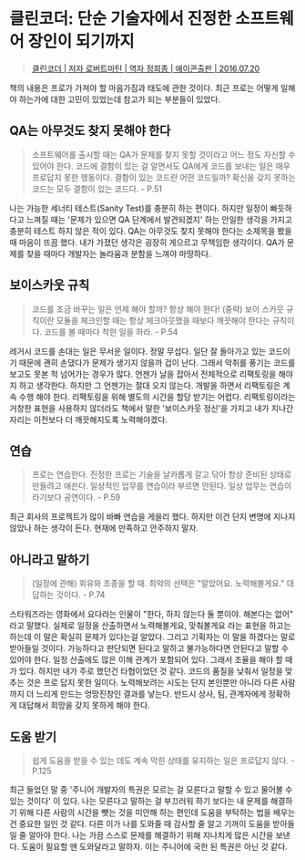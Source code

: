 # 클린코더: 단순 기술자에서 진정한 소프트웨어 장인이 되기까지

> [클린코더 | 저자 로버트마틴 | 역자 정희종 | 에이콘출판 | 2016.07.20](http://book.naver.com/bookdb/book_detail.nhn?bid=10771065)

책의 내용은 프로가 가져야 할 마음가짐과 태도에 관한 것이다. 최근 프로는 어떻게 일해야 하는가에 대한 고민이 있었는데 참고가 되는 부분들이 있었다.

## QA는 아무것도 찾지 못해야 한다
> 소프트웨어를 출시할 때는 QA가 문제를 찾지 못할 것이라고 어느 정도 자신할 수 있어야 한다. 코드에 결함이 있는 걸 알면서도 QA에게 코드를 보내는 일은 매우 프로답지 못한 행동이다. 결함이 있는 코드란 어떤 코드일까? 확신을 갖지 못하는 코드는 모두 결함이 있는 코드다. - P.51

나는 가능한 세너티 테스트(Sanity Test)를 충분히 하는 편이다. 하지만 일정이 빠듯하다고 느껴질 때는 '문제가 있으면 QA 단계에서 발견되겠지' 하는 안일한 생각을 가지고 충분히 테스트 하지 않은 적이 있다. QA는 아무것도 찾지 못해야 한다는 소제목을 봤을 때 마음이 뜨끔 했다.
내가 가졌던 생각은 굉장히 게으르고 무책임한 생각이다. QA가 문제를 찾을 때마다 개발자는 놀라움과 분함을 느껴야 마땅하다.

## 보이스카웃 규칙
> 코드를 조금 바꾸는 일은 언제 해야 할까? 항상 해야 한다! (중략) 보이 스카웃 규칙이란 모듈을 체크인할 때는 항상 체크아웃했을 때보다 깨끗해야 한다는 규칙이다. 코드를 볼 때마다 착한 일을 하라. - P.54

레거시 코드를 손대는 일은 무서운 일이다. 정말 무섭다. 일단 잘 돌아가고 있는 코드이기 때문에 괜히 손댔다가 문제가 생기지 않을까 겁이 난다. 그래서 악취를 풍기는 코드를 보고도 못본 척 넘어가는 경우가 많다. 언젠가 날을 잡아서 전체적으로 리팩토링을 해야지 하고 생각한다. 하지만 그 언젠가는 절대 오지 않는다.
개발을 하면서 리팩토링은 계속 수행 해야 한다. 리팩토링을 위해 별도의 시간을 할당 받기는 어렵다. 리팩토링이라는 거창한 표현을 사용하지 않더라도 책에서 말한 '보이스카웃 정신'을 가지고 내가 지나간 자리는 이전보다 더 깨끗해지도록 노력해야겠다.

## 연습
> 프로는 연습한다. 진정한 프로는 기술을 날카롭게 갈고 닦아 항상 준비된 상태로 만들려고 애쓴다. 일상적인 업무를 연습이라 부르면 안된다. 일상 업무는 연습이라기보다 공연이다. - P.59

최근 회사의 프로젝트가 많이 바빠 연습을 게을리 했다. 하지만 이건 단지 변명에 지나지 않았나 하는 생각이 든다. 현재에 만족하고 안주하지 말자.

## 아니라고 말하기
> (일정에 관해) 회유와 조종을 할 때. 최악의 선택은 "알았어요. 노력해볼게요." 대답하는 것이다. - P.74

스타워즈라는 영화에서 요다라는 인물이 "한다, 하지 않는다 둘 뿐이야. 해본다는 없어" 라고 말했다. 실제로 일정을 산출하면서 노력해볼게요, 맞춰볼게요 라는 표현을 하고는 하는데 이 말은 확실히 문제가 있다는걸 알았다. 그리고 기획자는 이 말을 하겠다는 말로 받아들일 것이다.
가능하다고 판단되면 된다고 말하고 불가능하다면 안된다고 말할 수 있어야 한다. 일정 산출에도 많은 이해 관계가 포함되어 있다. 그래서 조율을 해야 할 때가 있다. 하지만 내가 주로 했던건 타협이었던 것 같다. 코드의 품질을 낮춰서 일정을 맞추는 것은 프로 답지 못한 일이다.
노력해보려는 시도는 단지 본인뿐만 아니라 다른 사람까지 더 느리게 만드는 엉망진창인 결과를 낳는다. 반드시 상사, 팀, 관계자에게 정확하게 대답해서 희망을 갖지 못하게 해야 한다.

## 도움 받기
> 쉽게 도움을 받을 수 있는 데도 계속 막힌 상태를 유지하는 일은 프로답지 않다. - P.125

최근 들었던 말 중  '주니어 개발자의 특권은 모르는 걸 모른다고 말할 수 있고 물어볼 수 있는 것이다' 이 있다.  나는 모른다고 말하는 걸 부끄러워 하기 보다는 내 문제를 해결하기 위해 다른 사람의 시간을 뺏는 것을 미안해 하는 편인데 도움을 부탁하는 법을 배우는건 중요한 일인 것 같다. 다른 이가 나를 도와줄 때 감사할 줄 알고 기꺼이 도움을 받아들일 줄 알아야 한다. 나는 가끔 스스로 문제를 해결하기 위해 지나치게 많은 시간을 보낸다. 도움이 필요할 땐 도와달라고 말하자. 이는 주니어에 국한 된 특권은 아닌 것 같다.
